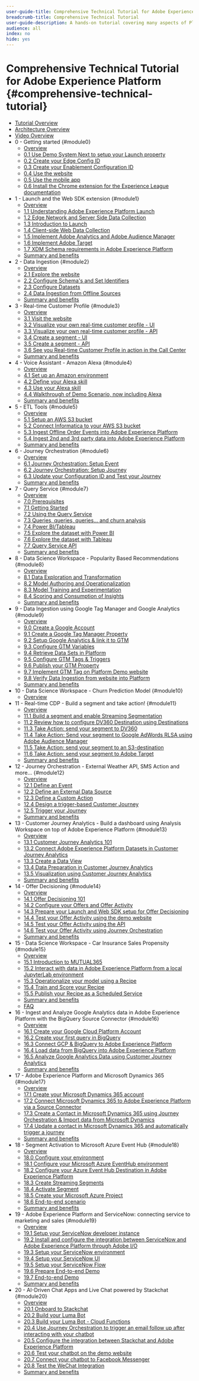```yaml
---
user-guide-title: Comprehensive Technical Tutorial for Adobe Experience Platform
breadcrumb-title: Comprehensive Technical Tutorial
user-guide-description: A hands-on tutorial covering many aspects of Platform, including connections to third-party systems.
audience: all
index: no
hide: yes
---
```


# Comprehensive Technical Tutorial for Adobe Experience Platform {#comprehensive-technical-tutorial}

+ [Tutorial Overview](/help/tutorial-comprehensive-technical/overview.md)
+ [Architecture Overview](/help/tutorial-comprehensive-technical/architecture.md)
+ [Video Overview](/help/tutorial-comprehensive-technical/videos.md)
+ 0 - Getting started {#module0}
  + [Overview](/help/tutorial-comprehensive-technical/modules/module0/getting-started.md)
  + [0.1 Use Demo System Next to setup your Launch property](/help/tutorial-comprehensive-technical/modules/module0/ex1.md)
  + [0.2 Create your Edge Config ID](/help/tutorial-comprehensive-technical/modules/module0/ex2.md)
  + [0.3 Create your Enablement Configuration ID](/help/tutorial-comprehensive-technical/modules/module0/ex3.md)
  + [0.4 Use the website](/help/tutorial-comprehensive-technical/modules/module0/ex4.md)
  + [0.5 Use the mobile app](/help/tutorial-comprehensive-technical/modules/module0/ex5.md)
  + [0.6 Install the Chrome extension for the Experience League documentation](/help/tutorial-comprehensive-technical/modules/module0/ex6.md)
+ 1 - Launch and the Web SDK extension {#module1}
  + [Overview](/help/tutorial-comprehensive-technical/modules/module1/data-ingestion-launch-web-sdk.md)
  + [1.1 Understanding Adobe Experience Platform Launch](/help/tutorial-comprehensive-technical/modules/module1/ex1.md)
  + [1.2 Edge Network and Server Side Data Collection](/help/tutorial-comprehensive-technical/modules/module1/ex2.md)
  + [1.3 Introduction to Launch](/help/tutorial-comprehensive-technical/modules/module1/ex3.md)
  + [1.4 Client-side Web Data Collection](/help/tutorial-comprehensive-technical/modules/module1/ex4.md)
  + [1.5 Implement Adobe Analytics and Adobe Audience Manager](/help/tutorial-comprehensive-technical/modules/module1/ex5.md)
  + [1.6 Implement Adobe Target](/help/tutorial-comprehensive-technical/modules/module1/ex6.md)
  + [1.7 XDM Schema requirements in Adobe Experience Platform](/help/tutorial-comprehensive-technical/modules/module1/ex7.md)
  + [Summary and benefits](/help/tutorial-comprehensive-technical/modules/module1/summary.md)
+ 2 - Data Ingestion {#module2}
  + [Overview](/help/tutorial-comprehensive-technical/modules/module2/data-ingestion.md)
  + [2.1 Explore the website](/help/tutorial-comprehensive-technical/modules/module2/ex1.md)
  + [2.2 Configure Schema's and Set Identifiers](/help/tutorial-comprehensive-technical/modules/module2/ex2.md)
  + [2.3 Configure Datasets](/help/tutorial-comprehensive-technical/modules/module2/ex3.md)
  + [2.4 Data Ingestion from Offline Sources](/help/tutorial-comprehensive-technical/modules/module2/ex4.md)
  + [Summary and benefits](/help/tutorial-comprehensive-technical/modules/module2/summary.md)
+ 3 - Real-time Customer Profile {#module3}
  + [Overview](/help/tutorial-comprehensive-technical/modules/module3/real-time-customer-profile.md)
  + [3.1 Visit the website](/help/tutorial-comprehensive-technical/modules/module3/ex1.md)
  + [3.2 Visualize your own real-time customer profile - UI](/help/tutorial-comprehensive-technical/modules/module3/ex2.md)
  + [3.3 Visualize your own real-time customer profile - API](/help/tutorial-comprehensive-technical/modules/module3/ex3.md)
  + [3.4 Create a segment - UI](/help/tutorial-comprehensive-technical/modules/module3/ex4.md)
  + [3.5 Create a segment - API](/help/tutorial-comprehensive-technical/modules/module3/ex5.md)
  + [3.6 See you Real-time Customer Profile in action in the Call Center](/help/tutorial-comprehensive-technical/modules/module3/ex6.md)
  + [Summary and benefits](/help/tutorial-comprehensive-technical/modules/module3/summary.md)
+ 4 - Voice Assistant - Amazon Alexa {#module4}
  + [Overview](/help/tutorial-comprehensive-technical/modules/module4/data-ingestion-amazon-alexa.md)
  + [4.1 Set up an Amazon environment](/help/tutorial-comprehensive-technical/modules/module4/ex1.md)
  + [4.2 Define your Alexa skill](/help/tutorial-comprehensive-technical/modules/module4/ex2.md)
  + [4.3 Use your Alexa skill](/help/tutorial-comprehensive-technical/modules/module4/ex3.md)
  + [4.4 Walkthrough of Demo Scenario, now including Alexa](/help/tutorial-comprehensive-technical/modules/module4/ex4.md)
  + [Summary and benefits](/help/tutorial-comprehensive-technical/modules/module4/summary.md)
+ 5 - ETL Tools {#module5}
  + [Overview](/help/tutorial-comprehensive-technical/modules/module5/data-ingestion-informatica-etl.md)
  + [5.1 Setup an AWS S3 bucket](/help/tutorial-comprehensive-technical/modules/module5/ex1.md)
  + [5.2 Connect Informatica to your AWS S3 bucket](/help/tutorial-comprehensive-technical/modules/module5/ex2.md)
  + [5.3 Ingest Offline Order Events into Adobe Experience Platform](/help/tutorial-comprehensive-technical/modules/module5/ex3.md)
  + [5.4 Ingest 2nd and 3rd party data into Adobe Experience Platform](/help/tutorial-comprehensive-technical/modules/module5/ex4.md)
  + [Summary and benefits](/help/tutorial-comprehensive-technical/modules/module5/summary.md)
+ 6 - Journey Orchestration {#module6}
  + [Overview](/help/tutorial-comprehensive-technical/modules/module6/journey-orchestration-create-account.md)
  + [6.1 Journey Orchestration: Setup Event](/help/tutorial-comprehensive-technical/modules/module6/ex1.md)
  + [6.2 Journey Orchestration: Setup Journey](/help/tutorial-comprehensive-technical/modules/module6/ex2.md)
  + [6.3 Update your Configuration ID and Test your Journey](/help/tutorial-comprehensive-technical/modules/module6/ex3.md)
  + [Summary and benefits](/help/tutorial-comprehensive-technical/modules/module6/summary.md)
+ 7 - Query Service {#module7}
  + [Overview](/help/tutorial-comprehensive-technical/modules/module7/query-service.md)
  + [7.0 Prerequisites](/help/tutorial-comprehensive-technical/modules/module7/ex0.md)
  + [7.1 Getting Started](/help/tutorial-comprehensive-technical/modules/module7/ex1.md)
  + [7.2 Using the Query Service](/help/tutorial-comprehensive-technical/modules/module7/ex2.md)
  + [7.3 Queries, queries, queries... and churn analysis](/help/tutorial-comprehensive-technical/modules/module7/ex3.md)
  + [7.4 Power BI/Tableau](/help/tutorial-comprehensive-technical/modules/module7/ex4.md)
  + [7.5 Explore the dataset with Power BI](/help/tutorial-comprehensive-technical/modules/module7/ex5.md)
  + [7.6 Explore the dataset with Tableau](/help/tutorial-comprehensive-technical/modules/module7/ex6.md)
  + [7.7 Query Service API](/help/tutorial-comprehensive-technical/modules/module7/ex7.md)
  + [Summary and benefits](/help/tutorial-comprehensive-technical/modules/module7/summary.md)
+ 8 - Data Science Workspace - Popularity Based Recommendations {#module8}
  + [Overview](/help/tutorial-comprehensive-technical/modules/module8/data-science-workspace-popularity-based-recommendations.md)
  + [8.1 Data Exploration and Transformation](/help/tutorial-comprehensive-technical/modules/module8/ex1.md)
  + [8.2 Model Authoring and Operationalization](/help/tutorial-comprehensive-technical/modules/module8/ex2.md)
  + [8.3 Model Training and Experimentation](/help/tutorial-comprehensive-technical/modules/module8/ex3.md)
  + [8.4 Scoring and Consumption of Insights](/help/tutorial-comprehensive-technical/modules/module8/ex4.md)
  + [Summary and benefits](/help/tutorial-comprehensive-technical/modules/module8/summary.md)
+ 9 - Data Ingestion using Google Tag Manager and Google Analytics {#module9}
  + [Overview](/help/tutorial-comprehensive-technical/modules/module9/data-ingestion-using-google-tag-manager-and-google-analytics.md)
  + [9.0 Create a Google Account](/help/tutorial-comprehensive-technical/modules/module9/ex0.md)
  + [9.1 Create a Google Tag Manager Property](/help/tutorial-comprehensive-technical/modules/module9/ex1.md)
  + [9.2 Setup Google Analytics & link it to GTM](/help/tutorial-comprehensive-technical/modules/module9/ex2.md)
  + [9.3 Configure GTM Variables](/help/tutorial-comprehensive-technical/modules/module9/ex3.md)
  + [9.4 Retrieve Data Sets in Platform](/help/tutorial-comprehensive-technical/modules/module9/ex4.md)
  + [9.5 Configure GTM Tags & Triggers](/help/tutorial-comprehensive-technical/modules/module9/ex5.md)
  + [9.6 Publish your GTM Property](/help/tutorial-comprehensive-technical/modules/module9/ex6.md)
  + [9.7 Implement GTM Tag on Platform Demo website](/help/tutorial-comprehensive-technical/modules/module9/ex7.md)
  + [9.8 Verify Data Ingestion from website into Platform](/help/tutorial-comprehensive-technical/modules/module9/ex8.md)
  + [Summary and benefits](/help/tutorial-comprehensive-technical/modules/module9/summary.md)
+ 10 - Data Science Workspace - Churn Prediction Model {#module10}
  + [Overview](/help/tutorial-comprehensive-technical/modules/module10/data-science-workspace-churn-prediction-model.md)
+ 11 - Real-time CDP - Build a segment and take action! {#module11}
  + [Overview](/help/tutorial-comprehensive-technical/modules/module11/real-time-cdp-build-a-segment-take-action.md)
  + [11.1 Build a segment and enable Streaming Segmentation](/help/tutorial-comprehensive-technical/modules/module11/ex1.md)
  + [11.2 Review how to configure DV360 Destination using Destinations](/help/tutorial-comprehensive-technical/modules/module11/ex2.md)
  + [11.3 Take Action: send your segment to DV360](/help/tutorial-comprehensive-technical/modules/module11/ex3.md)
  + [11.4 Take Action: Send your segment to Google AdWords RLSA using Adobe Audience Manager](/help/tutorial-comprehensive-technical/modules/module11/ex4.md)
  + [11.5 Take Action: send your segment to an S3-destination](/help/tutorial-comprehensive-technical/modules/module11/ex5.md)
  + [11.6 Take Action: send your segment to Adobe Target](/help/tutorial-comprehensive-technical/modules/module11/ex6.md)
  + [Summary and benefits](/help/tutorial-comprehensive-technical/modules/module11/summary.md)
+ 12 - Journey Orchestration - External Weather API, SMS Action and more... {#module12}
  + [Overview](/help/tutorial-comprehensive-technical/modules/module12/journey-orchestration-external-weather-api-sms.md)
  + [12.1 Define an Event](/help/tutorial-comprehensive-technical/modules/module12/ex1.md)
  + [12.2 Define an External Data Source](/help/tutorial-comprehensive-technical/modules/module12/ex2.md)
  + [12.3 Define a Custom Action](/help/tutorial-comprehensive-technical/modules/module12/ex3.md)
  + [12.4 Design a trigger-based Customer Journey](/help/tutorial-comprehensive-technical/modules/module12/ex4.md)
  + [12.5 Trigger your Journey](/help/tutorial-comprehensive-technical/modules/module12/ex5.md)
  + [Summary and benefits](/help/tutorial-comprehensive-technical/modules/module12/summary.md)
+ 13 - Customer Journey Analytics - Build a dashboard using Analysis Workspace on top of Adobe Experience Platform {#module13}
  + [Overview](/help/tutorial-comprehensive-technical/modules/module13/customer-journey-analytics-build-a-dashboard.md)
  + [13.1 Customer Journey Analytics 101](/help/tutorial-comprehensive-technical/modules/module13/ex1.md)
  + [13.2 Connect Adobe Experience Platform Datasets in Customer Journey Analytics](/help/tutorial-comprehensive-technical/modules/module13/ex2.md)
  + [13.3 Create a Data View](/help/tutorial-comprehensive-technical/modules/module13/ex3.md)
  + [13.4 Data Preparation in Customer Journey Analytics](/help/tutorial-comprehensive-technical/modules/module13/ex4.md)
  + [13.5 Visualization using Customer Journey Analytics](/help/tutorial-comprehensive-technical/modules/module13/ex5.md)
  + [Summary and benefits](/help/tutorial-comprehensive-technical/modules/module13/summary.md)
+ 14 - Offer Decisioning {#module14}
  + [Overview](/help/tutorial-comprehensive-technical/modules/module14/offer-decisioning.md)
  + [14.1 Offer Decisioning 101](/help/tutorial-comprehensive-technical/modules/module14/ex1.md)
  + [14.2 Configure your Offers and Offer Activity](/help/tutorial-comprehensive-technical/modules/module14/ex2.md)
  + [14.3 Prepare your Launch and Web SDK setup for Offer Decisioning](/help/tutorial-comprehensive-technical/modules/module14/ex3.md)
  + [14.4 Test your Offer Activity using the demo website](/help/tutorial-comprehensive-technical/modules/module14/ex4.md)
  + [14.5 Test your Offer Activity using the API](/help/tutorial-comprehensive-technical/modules/module14/ex5.md)
  + [14.6 Test your Offer Activity using Journey Orchestration](/help/tutorial-comprehensive-technical/modules/module14/ex6.md)
  + [Summary and benefits](/help/tutorial-comprehensive-technical/modules/module14/summary.md)
+ 15 - Data Science Workspace - Car Insurance Sales Propensity {#module15}
  + [Overview](/help/tutorial-comprehensive-technical/modules/module15/data-science-workspace-car-insurance-sales-propensity.md)
  + [15.1 Introduction to MUTUAL365](/help/tutorial-comprehensive-technical/modules/module15/ex1.md)
  + [15.2 Interact with data in Adobe Experience Platform from a local JupyterLab environment](/help/tutorial-comprehensive-technical/modules/module15/ex2.md)
  + [15.3 Operationalize your model using a Recipe](/help/tutorial-comprehensive-technical/modules/module15/ex3.md)
  + [15.4 Train and Score your Recipe](/help/tutorial-comprehensive-technical/modules/module15/ex4.md)
  + [15.5 Publish your Recipe as a Scheduled Service](/help/tutorial-comprehensive-technical/modules/module15/ex5.md)
  + [Summary and benefits](/help/tutorial-comprehensive-technical/modules/module15/summary.md)
  + [FAQ](/help/tutorial-comprehensive-technical/modules/module15/qa.md)
+ 16 - Ingest and Analyze Google Analytics data in Adobe Experience Platform with the BigQuery Source Connector {#module16}
  + [Overview](/help/tutorial-comprehensive-technical/modules/module16/customer-journey-analytics-bigquery-gcp.md)
  + [16.1 Create your Google Cloud Platform Account](/help/tutorial-comprehensive-technical/modules/module16/ex1.md)
  + [16.2 Create your first query in BigQuery](/help/tutorial-comprehensive-technical/modules/module16/ex2.md)
  + [16.3 Connect GCP & BigQuery to Adobe Experience Platform](/help/tutorial-comprehensive-technical/modules/module16/ex3.md)
  + [16.4 Load data from BigQuery into Adobe Experience Platform](/help/tutorial-comprehensive-technical/modules/module16/ex4.md)
  + [16.5 Analyze Google Analytics Data using Customer Journey Analytics](/help/tutorial-comprehensive-technical/modules/module16/ex5.md)
  + [Summary and benefits](/help/tutorial-comprehensive-technical/modules/module16/summary.md)
+ 17 - Adobe Experience Platform and Microsoft Dynamics 365 {#module17}
  + [Overview](/help/tutorial-comprehensive-technical/modules/module17/adobe-experience-platform-microsoft-dynamics-365.md)
  + [17.1 Create your Microsoft Dynamics 365 account](/help/tutorial-comprehensive-technical/modules/module17/ex1.md)
  + [17.2 Connect Microsoft Dynamics 365 to Adobe Experience Platform via a Source Connector](/help/tutorial-comprehensive-technical/modules/module17/ex2.md)
  + [17.3 Create a Contact in Microsoft Dynamics 365 using Journey Orchestration & Import data from Microsoft Dynamics](/help/tutorial-comprehensive-technical/modules/module17/ex3.md)
  + [17.4 Update a contact in Microsoft Dynamics 365 and automatically trigger a journey](/help/tutorial-comprehensive-technical/modules/module17/ex4.md)
  + [Summary and benefits](/help/tutorial-comprehensive-technical/modules/module17/summary.md)
+ 18 - Segment Activation to Microsoft Azure Event Hub {#module18}
  + [Overview](/help/tutorial-comprehensive-technical/modules/module18/segment-activation-microsoft-azure-eventhub.md)
  + [18.0 Configure your environment](/help/tutorial-comprehensive-technical/modules/module18/ex0.md)
  + [18.1 Configure your Microsoft Azure EventHub environment](/help/tutorial-comprehensive-technical/modules/module18/ex1.md)
  + [18.2 Configure your Azure Event Hub Destination in Adobe Experience Platform](/help/tutorial-comprehensive-technical/modules/module18/ex2.md)
  + [18.3 Create Streaming Segments](/help/tutorial-comprehensive-technical/modules/module18/ex3.md)
  + [18.4 Activate Segment](/help/tutorial-comprehensive-technical/modules/module18/ex4.md)
  + [18.5 Create your Microsoft Azure Project](/help/tutorial-comprehensive-technical/modules/module18/ex5.md)
  + [18.6 End-to-end scenario](/help/tutorial-comprehensive-technical/modules/module18/ex6.md)
  + [Summary and benefits](/help/tutorial-comprehensive-technical/modules/module18/summary.md)
+ 19 - Adobe Experience Platform and ServiceNow: connecting service to marketing and sales {#module19}
  + [Overview](/help/tutorial-comprehensive-technical/modules/module19/call-center-servicenow.md)
  + [19.1 Setup your ServiceNow developer instance](/help/tutorial-comprehensive-technical/modules/module19/ex1.md)
  + [19.2 Install and configure the integration between ServiceNow and Adobe Experience Platform through Adobe I/O](/help/tutorial-comprehensive-technical/modules/module19/ex2.md)
  + [19.3 Setup your ServiceNow environment](/help/tutorial-comprehensive-technical/modules/module19/ex3.md)
  + [19.4 Setup your ServiceNow UI](/help/tutorial-comprehensive-technical/modules/module19/ex4.md)
  + [19.5 Setup your ServiceNow Flow](/help/tutorial-comprehensive-technical/modules/module19/ex5.md)
  + [19.6 Prepare End-to-end Demo](/help/tutorial-comprehensive-technical/modules/module19/ex6.md)
  + [19.7 End-to-end Demo](/help/tutorial-comprehensive-technical/modules/module19/ex7.md)
  + [Summary and benefits](/help/tutorial-comprehensive-technical/modules/module19/summary.md)
+ 20 - AI-Driven Chat Apps and Live Chat powered by Stackchat {#module20}
  + [Overview](/help/tutorial-comprehensive-technical/modules/module20/ai-driven-chat-apps-stackchat.md)
  + [20.1 Onboard to Stackchat](/help/tutorial-comprehensive-technical/modules/module20/ex1.md)
  + [20.2 Build your Luma Bot](/help/tutorial-comprehensive-technical/modules/module20/ex2.md)
  + [20.3 Build your Luma Bot - Cloud Functions](/help/tutorial-comprehensive-technical/modules/module20/ex3.md)
  + [20.4 Use Journey Orchestration to trigger an email follow up after interacting with your chatbot](/help/tutorial-comprehensive-technical/modules/module20/ex4.md)
  + [20.5 Configure the integration between Stackchat and Adobe Experience Platform](/help/tutorial-comprehensive-technical/modules/module20/ex5.md)
  + [20.6 Test your chatbot on the demo website](/help/tutorial-comprehensive-technical/modules/module20/ex6.md)
  + [20.7 Connect your chatbot to Facebook Messenger](/help/tutorial-comprehensive-technical/modules/module20/ex7.md)
  + [20.8 Test the WeChat Integration](/help/tutorial-comprehensive-technical/modules/module20/ex8.md)
  + [Summary and benefits](/help/tutorial-comprehensive-technical/modules/module20/summary.md)
